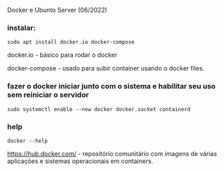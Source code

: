 Docker e Ubunto Server (06/2022)

### instalar:

```
sudo apt install docker.io docker-compose
```

docker.io - básico para rodar o docker

docker-compose - usado para subir container usando o docker files.



### fazer o docker iniciar junto com o sistema e habilitar seu uso sem reiniciar o servidor

```
sudo systemctl enable --new docker docker.socket containerd
```
### help

```
docker --help
```

https://hub.docker.com/ - repositório comunitário com imagens de várias aplicações e sistemas operacionais em containers.
